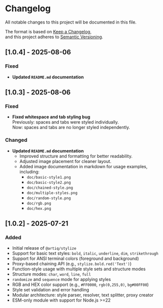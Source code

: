 # Changelog

All notable changes to this project will be documented in this file.

The format is based on [Keep a Changelog](https://keepachangelog.com/en/1.0.0/),  
and this project adheres to [Semantic Versioning](https://semver.org/spec/v2.0.0.html).

## [1.0.4] - 2025-08-06
### Fixed
- **Updated `README.md` documentation**  

## [1.0.3] - 2025-08-06
### Fixed
- **Fixed whitespace and tab styling bug**  
  Previously: spaces and tabs were styled individually.  
  Now: spaces and tabs are no longer styled independently.

### Changed
- **Updated `README.md` documentation**  
  - Improved structure and formatting for better readability.  
  - Adjusted image placement for cleaner layout.  
  - Added image documentation in markdown for usage examples, including:
    - `doc/basic-style1.png`
    - `doc/basic-style2.png`
    - `doc/chained-style.png`
    - `doc/multiple-styles.png`
    - `doc/random-style.png`
    - `doc/rgb.png`
    - `doc/hex.png`

## [1.0.2] - 2025-07-21
### Added
- Initial release of `@artiq/stylize`
- Support for basic text styles: `bold`, `italic`, `underline`, `dim`, `strikethrough`
- Support for ANSI terminal colors (foreground and background)
- Proxy-based chaining API (e.g., `stylize.bold.red('Text')`)
- Function-style usage with multiple style sets and structure modes
- Structure modes: `char`, `word`, `line`, `full`
- `randomize` and `sequence` mode for applying styles
- RGB and HEX color support (e.g., `#FF0000`, `rgb(0,255,0)`, `bg#00FF00`)
- Style set validation and error handling
- Modular architecture: style parser, resolver, text splitter, proxy creator
- ESM-only module with support for Node.js >=22
